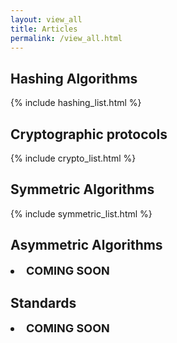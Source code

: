 ```yaml
---
layout: view_all
title: Articles
permalink: /view_all.html
---
```

<div class="row">
<div class="col-sm-8">
<h2> Hashing Algorithms </h2>
{% include hashing_list.html %}
</div>
<div class=" col-sm-4 ">
<h2> Cryptographic protocols </h2>
{% include crypto_list.html %}
</div>
<div class="col-sm-8">
<h2> Symmetric Algorithms </h2>
{% include symmetric_list.html %}
</div>
<div class="col-sm-4">
<h2> Asymmetric Algorithms </h2>
<font size="4"><strong><a><li>COMING SOON</li></a></strong></font>
</div>
<div class="col-sm-8">
<h2> Standards </h2>
<font size="4"><strong><a><li>COMING SOON</li></a></strong></font>
</div>
</div>
